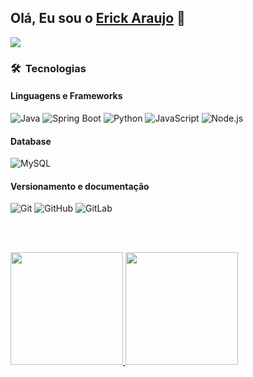 ## Olá, Eu sou o [Erick Araujo](https://www.linkedin.com/in/erick-araujo-a51b0014b/) 👋
![](https://komarev.com/ghpvc/?username=erickaraujoo&color=006bed)

### 🛠 &nbsp;Tecnologias

#### Linguagens e Frameworks

![Java](https://img.shields.io/badge/Java-blue?style=for-the-badge&logo=java&logoColor=white)
![Spring Boot](https://img.shields.io/badge/Spring--Boot-6DB33F?style=for-the-badge&logo=spring&logoColor=white)
![Python](https://img.shields.io/badge/python-306998?style=for-the-badge&logo=python&logoColor=white)
![JavaScript](https://img.shields.io/badge/JavaScript-F7DF1E?style=for-the-badge&logo=javascript&logoColor=black)
![Node.js](https://img.shields.io/badge/Node.js-43853D?style=for-the-badge&logo=ts-node&logoColor=white)

#### Database

![MySQL](https://img.shields.io/badge/MySQL-00000F?style=for-the-badge&logo=mysql&logoColor=white)

#### Versionamento e documentação

![Git](https://img.shields.io/badge/Git-F05032?style=for-the-badge&logo=git&logoColor=white)
![GitHub](https://img.shields.io/badge/GitHub-100000?style=for-the-badge&logo=github&logoColor=white)
![GitLab](https://img.shields.io/badge/GitLab-330F63?style=for-the-badge&logo=gitlab&logoColor=white)

<br />
<br />

<p>
<a href="https://github.com/washingtonsampaiovieira">
  <img height="180em" src="https://github-readme-stats.vercel.app/api?username=washingtonsampaiovieira&show_icons=true&theme=dracula" />
  <img height="180em" src="https://github-readme-stats-eight-theta.vercel.app/api/top-langs/?username=washingtonsampaiovieira&theme=dracula&layout=compact&exclude_lang=java+r" />
</a>
</p>
